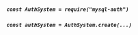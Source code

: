 
##### `const AuthSystem = require("mysql-auth")`






##### `const authSystem = AuthSystem.create(...)`




